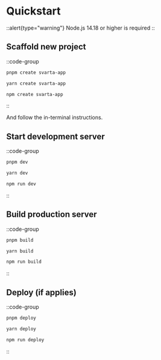 # Quickstart

::alert{type="warning"}
Node.js 14.18 or higher is required
::

## Scaffold new project

::code-group

```bash [pnpm]
pnpm create svarta-app
```

```bash [yarn]
yarn create svarta-app
```

```bash [npm]
npm create svarta-app
```

::

And follow the in-terminal instructions.

## Start development server

::code-group

```bash [pnpm]
pnpm dev
```

```bash [yarn]
yarn dev
```

```bash [npm]
npm run dev
```

::

## Build production server

::code-group

```bash [pnpm]
pnpm build
```

```bash [yarn]
yarn build
```

```bash [npm]
npm run build
```

::

## Deploy (if applies)

::code-group

```bash [pnpm]
pnpm deploy
```

```bash [yarn]
yarn deploy
```

```bash [npm]
npm run deploy
```

::
